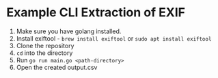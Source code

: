 # Example CLI Extraction of EXIF

1. Make sure you have golang installed.
2. Install exiftool - `brew install exiftool` or `sudo apt install exiftool`
3. Clone the repository
4. `cd` into the directory
5. Run `go run main.go <path-directory>`
6. Open the created output.csv

